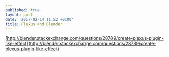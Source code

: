 ```yaml
---
published: true
layout: post
date: '2017-02-14 11:52 +0100'
title: Plexus and Blender
---
```

[http://blender.stackexchange.com/questions/28789/create-plexus-plugin-like-effect](http://blender.stackexchange.com/questions/28789/create-plexus-plugin-like-effect)
